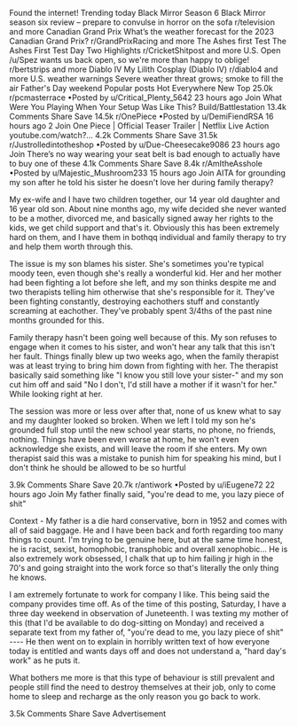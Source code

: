 Found the internet!
Trending today
Black Mirror Season 6
Black Mirror season six review – prepare to convulse in horror on the sofa
r/television and more
Canadian Grand Prix
What’s the weather forecast for the 2023 Canadian Grand Prix?
r/GrandPrixRacing and more
The Ashes first Test
The Ashes First Test Day Two Highlights
r/CricketShitpost and more
U.S. Open
/u/Spez wants us back open, so we're more than happy to oblige!
r/bertstrips and more
Diablo IV
My Lilith Cosplay (Diablo IV)
r/diablo4 and more
U.S. weather warnings
Severe weather threat grows; smoke to fill the air Father's Day weekend
Popular posts
Hot
Everywhere
New
Top
25.0k
r/pcmasterrace
•Posted by
u/Critical_Plenty_5642
23 hours ago
Join
What Were You Playing When Your Setup Was Like This?
Build/Battlestation
13.4k Comments
Share
Save
14.5k
r/OnePiece
•Posted by
u/DemiFiendRSA
16 hours ago
2
Join
One Piece | Official Teaser Trailer | Netflix
Live Action
youtube.com/watch?...
4.2k Comments
Share
Save
31.5k
r/Justrolledintotheshop
•Posted by
u/Due-Cheesecake9086
23 hours ago
Join
There’s no way wearing your seat belt is bad enough to actually have to buy one of these
4.1k Comments
Share
Save
8.4k
r/AmItheAsshole
•Posted by
u/Majestic_Mushroom233
15 hours ago
Join
AITA for grounding my son after he told his sister he doesn't love her during family therapy?

My ex-wife and I have two children together, our 14 year old daughter and 16 year old son. About nine months ago, my wife decided she never wanted to be a mother, divorced me, and basically signed away her rights to the kids, we get child support and that's it. Obviously this has been extremely hard on them, and I have them in bothqq individual and family therapy to try and help them worth through this.

The issue is my son blames his sister. She's sometimes you're typical moody teen, even though she's really a wonderful kid. Her and her mother had been fighting a lot before she left, and my son thinks despite me and two therapists telling him otherwise that she's responsible for it. They've been fighting constantly, destroying eachothers stuff and constantly screaming at eachother. They've probably spent 3/4ths of the past nine months grounded for this.

Family therapy hasn't been going well because of this. My son refuses to engage when it comes to his sister, and won't hear any talk that this isn't her fault. Things finally blew up two weeks ago, when the family therapist was at least trying to bring him down from fighting with her. The therapist basically said something like "I know you still love your sister-" and my son cut him off and said "No I don't, I'd still have a mother if it wasn't for her." While looking right at her.

The session was more or less over after that, none of us knew what to say and my daughter looked so broken. When we left I told my son he's grounded full stop until the new school year starts, no phone, no friends, nothing. Things have been even worse at home, he won't even acknowledge she exists, and will leave the room if she enters. My own therapist said this was a mistake to punish him for speaking his mind, but I don't think he should be allowed to be so hurtful

3.9k Comments
Share
Save
20.7k
r/antiwork
•Posted by
u/iEugene72
22 hours ago
Join
My father finally said, "you're dead to me, you lazy piece of shit"

Context - My father is a die hard conservative, born in 1952 and comes with all of said baggage. He and I have been back and forth regarding too many things to count. I'm trying to be genuine here, but at the same time honest, he is racist, sexist, homophobic, transphobic and overall xenophobic... He is also extremely work obsessed, I chalk that up to him failing jr high in the 70's and going straight into the work force so that's literally the only thing he knows.

I am extremely fortunate to work for company I like. This being said the company provides time off. As of the time of this posting, Saturday, I have a three day weekend in observation of Juneteenth. I was texting my mother of this (that I'd be available to do dog-sitting on Monday) and received a separate text from my father of, "you're dead to me, you lazy piece of shit" ---- He then went on to explain in horribly written text of how everyone today is entitled and wants days off and does not understand a, "hard day's work" as he puts it.

What bothers me more is that this type of behaviour is still prevalent and people still find the need to destroy themselves at their job, only to come home to sleep and recharge as the only reason you go back to work.

3.5k Comments
Share
Save
Advertisement